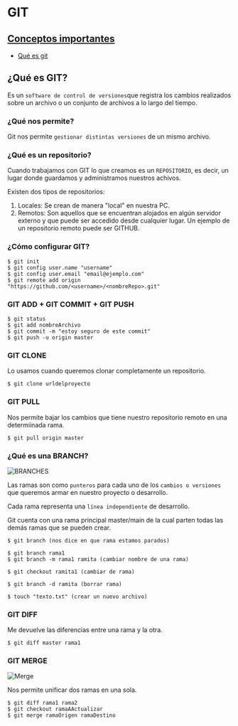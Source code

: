 # GIT

## [Conceptos importantes](#conceptos-importantes-para-arrancar)

- [Qué es git](#¿qué-es)

## ¿Qué es GIT?

Es un `software de control de versiones`que registra los cambios realizados sobre un archivo o un conjunto de archivos a lo largo del tiempo.

### ¿Qué nos permite?

Git nos permite `gestionar distintas versiones` de un mismo archivo.

### ¿Qué es un repositorio?

Cuando trabajamos con GIT lo que creamos es un `REPOSITORIO`, es decir, un lugar donde guardamos y administramos nuestros achivos.

Existen dos tipos de repositorios:

1. Locales: Se crean de manera "local" en nuestra PC.
2. Remotos: Son aquellos que se encuentran alojados en algún servidor externo y que puede ser accedido desde cualquier lugar.
   Un ejemplo de un repositorio remoto puede ser GITHUB.

### ¿Cómo configurar GIT?

```
$ git init
$ git config user.name "username"
$ git config user.email "email@ejemplo.com"
$ git remote add origin "https://github.com/<username>/<nombreRepo>.git"
```

### GIT ADD + GIT COMMIT + GIT PUSH

```
$ git status
$ git add nombreArchivo
$ git commit -m "estoy seguro de este commit"
$ git push -u origin master
```

### GIT CLONE

Lo usamos cuando queremos clonar completamente un repositorio.

```
$ git clone urldelproyecto
```

### GIT PULL

Nos permite bajar los cambios que tiene nuestro repositorio remoto en una determiinada rama.

```
$ git pull origin master
```

### ¿Qué es una BRANCH?

![BRANCHES](/back/git-github/branches.png)

Las ramas son como `punteros` para cada uno de los `cambios o versiones` que queremos armar en nuestro proyecto o desarrollo.

Cada rama representa una `línea independiente` de desarrollo.

Git cuenta con una rama principal master/main de la cual parten todas las demás ramas que se pueden crear.

```
$ git branch (nos dice en que rama estamos parados)

$ git branch rama1
$ git branch -m rama1 ramita (cambiar nombre de una rama)

$ git checkout ramita1 (cambiar de rama)

$ git branch -d ramita (borrar rama)

$ touch "texto.txt" (crear un nuevo archivo)
```

### GIT DIFF

Me devuelve las diferencias entre una rama y la otra.

```
$ git diff master rama1
```

### GIT MERGE

![Merge](/back/git-github/merge.png)

Nos permite unificar dos ramas en una sola.

```
$ git diff rama1 rama2
$ git checkout ramaAActualizar
$ git merge ramaOrigen ramaDestino

```
